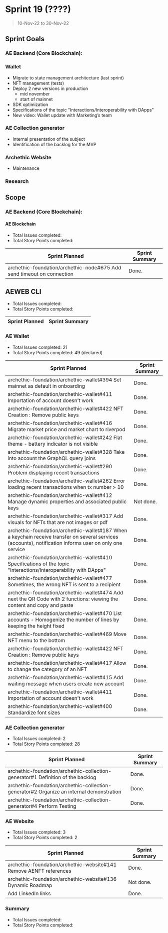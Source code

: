 # Sprint 19 (????)

> 10-Nov-22 to 30-Nov-22

## Sprint Goals

### AE Backend (Core Blockchain):

### Wallet
- Migrate to state management architecture (last sprint)
- NFT management (tests)
- Deploy 2 new versions in production
    - mid november
    - start of mainnet
- SDK optimization
- Specifications of the topic "Interactions/Interoperability with DApps”
- New video: Wallet update with Marketing’s team

### AE Collection generator
- Internal presentation of the subject
- Identification of the backlog for the MVP

### Archethic Website
- Maintenance

### Research


## Scope

### AE Backend (Core Blockchain):

#### AE Blockchain

- Total Issues completed: 
- Total Story Points completed: 

| Sprint Planned                                                                                                  | Sprint Summary |
| ------------------------------------------------------------------------------------------------------          | -------------- |
archethic-foundation/archethic-node#675 Add send timeout on connection                                            | Done.          |

## AEWEB CLI

- Total Issues completed: 
- Total Story Points completed: 

| Sprint Planned                                                                                                  | Sprint Summary |
| ------------------------------------------------------------------------------------------------------          | -------------- |



### AE Wallet

- Total Issues completed: 21
- Total Story Points completed: 49 (declared) 

| Sprint Planned                                                                                                                  | Sprint Summary |
| -----------------------------------------------------------------------------------------------------------                     | -------------- |
archethic-foundation/archethic-wallet#394 Set mainnet as default in onboarding | Done. |
archethic-foundation/archethic-wallet#411 Importation of account doesn't work | Done. |
archethic-foundation/archethic-wallet#422 NFT Creation : Remove public keys | Done. |
archethic-foundation/archethic-wallet#416 Migrate market price and market chart to riverpod | Done. |
archethic-foundation/archethic-wallet#242 Flat theme - battery indicator is not visible | Done. |
archethic-foundation/archethic-wallet#328 Take into account the GraphQL query joins | Done. |
archethic-foundation/archethic-wallet#290 Problem displaying recent transactions | Done. |
archethic-foundation/archethic-wallet#262 Error loading recent transactions when tx number > 10 | Done. |
archethic-foundation/archethic-wallet#412 Manage dynamic properties and associated public keys | Not done. |
archethic-foundation/archethic-wallet#317 Add visuals for NFTs that are not images or pdf | Done. |
archethic-foundation/archethic-wallet#187 When a keychain receive transfer on several services (accounts), notification informs user on only one service | Done. |
archethic-foundation/archethic-wallet#410 Specifications of the topic "Interactions/Interoperability with DApps” | Done. |
archethic-foundation/archethic-wallet#477 Sometimes, the wrong NFT is sent to a recipient | Done. |
archethic-foundation/archethic-wallet#474 Add next the QR Code with 2 functions: viewing the content and copy and paste | Done. |
archethic-foundation/archethic-wallet#470 List accounts - Homogenize the number of lines by keeping the height fixed | Done. |
archethic-foundation/archethic-wallet#469 Move NFT menu to the bottom | Done. |
archethic-foundation/archethic-wallet#422 NFT Creation : Remove public keys | Done. |
archethic-foundation/archethic-wallet#417 Allow to change the category of an NFT | Done. |
archethic-foundation/archethic-wallet#415 Add waiting message when users create new account | Done. |
archethic-foundation/archethic-wallet#411 Importation of account doesn't work | Done. |
archethic-foundation/archethic-wallet#400 Standardize font sizes | Done. |

### AE Collection generator

- Total Issues completed: 2
- Total Story Points completed: 28

| Sprint Planned                                                                                           | Sprint Summary |
| -------------------------------------------------------------------------------------------------------- | -------------- |
archethic-foundation/archethic-collection-generator#1 Definition of the backlog | Done. |
archethic-foundation/archethic-collection-generator#2 Organize an internal demonstration | Done. |
archethic-foundation/archethic-collection-generator#4 Perform Testing | Done. |

### AE Website 

- Total Issues completed: 3
- Total Story Points completed: 2

| Sprint Planned                                                                                           | Sprint Summary |
| -------------------------------------------------------------------------------------------------------- | -------------- |
archethic-foundation/archethic-website#141 Remove AENFT references | Done. |
archethic-foundation/archethic-website#136 Dynamic Roadmap | Not done. |
Add LinkedIn links | Done. |



### Summary

- Total Issues completed: 
- Total Story Points completed: 
